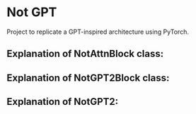 # Not GPT

Project to replicate a GPT-inspired architecture using PyTorch.

## Explanation of NotAttnBlock class:

## Explanation of NotGPT2Block class:

## Explanation of NotGPT2:
